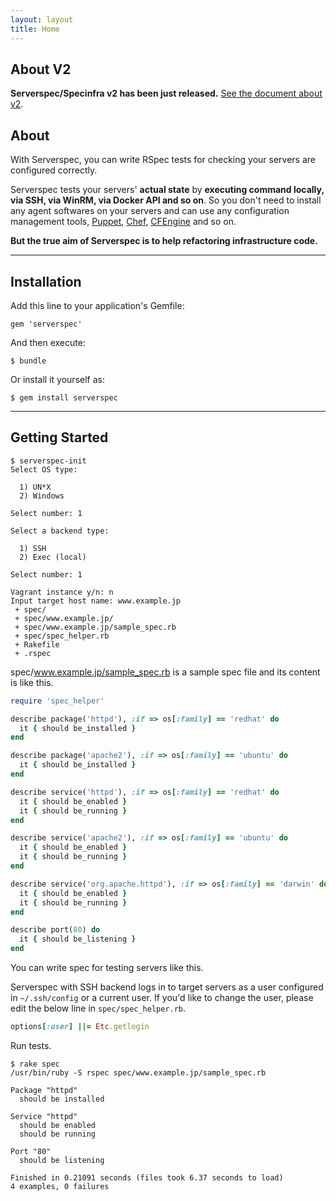 ```yaml
---
layout: layout
title: Home
---
```

## About V2

**Serverspec/Specinfra v2 has been just released.** [See the document about v2](changes-of-v2.html).

## About

With Serverspec, you can write RSpec tests for checking your servers are configured correctly.

Serverspec tests your servers' **actual state** by **executing command locally, via SSH, via WinRM, via Docker API and so on**. So you don't need to install any agent softwares on your servers and can use any configuration management tools, [Puppet](https://puppetlabs.com/), [Chef](http://www.opscode.com/chef/), [CFEngine](http://cfengine.com/) and so on.

**But the true aim of Serverspec is to help refactoring infrastructure code.**

----


## Installation

Add this line to your application's Gemfile:

    gem 'serverspec'

And then execute:

    $ bundle

Or install it yourself as:

    $ gem install serverspec

----

## Getting Started

```
$ serverspec-init
Select OS type:

  1) UN*X
  2) Windows

Select number: 1

Select a backend type:

  1) SSH
  2) Exec (local)

Select number: 1

Vagrant instance y/n: n
Input target host name: www.example.jp
 + spec/
 + spec/www.example.jp/
 + spec/www.example.jp/sample_spec.rb
 + spec/spec_helper.rb
 + Rakefile
 + .rspec
 ```

spec/www.example.jp/sample_spec.rb is a sample spec file and its content is like this.

```ruby
require 'spec_helper'

describe package('httpd'), :if => os[:family] == 'redhat' do
  it { should be_installed }
end

describe package('apache2'), :if => os[:family] == 'ubuntu' do
  it { should be_installed }
end

describe service('httpd'), :if => os[:family] == 'redhat' do
  it { should be_enabled }
  it { should be_running }
end

describe service('apache2'), :if => os[:family] == 'ubuntu' do
  it { should be_enabled }
  it { should be_running }
end

describe service('org.apache.httpd'), :if => os[:family] == 'darwin' do
  it { should be_enabled }
  it { should be_running }
end

describe port(80) do
  it { should be_listening }
end
```

You can write spec for testing servers like this.

Serverspec with SSH backend logs in to target servers as a user configured in ``~/.ssh/config`` or a current user. If you'd like to change the user, please edit the below line in ``spec/spec_helper.rb``.

```ruby
options[:user] ||= Etc.getlogin
```

Run tests.

```
$ rake spec
/usr/bin/ruby -S rspec spec/www.example.jp/sample_spec.rb

Package "httpd"
  should be installed

Service "httpd"
  should be enabled
  should be running

Port "80"
  should be listening

Finished in 0.21091 seconds (files took 6.37 seconds to load)
4 examples, 0 failures
```
